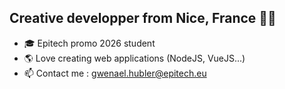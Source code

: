 ## Creative developper from Nice, France 🍷🥐
- 🎓 Epitech promo 2026 student
- 🌎 Love creating web applications (NodeJS, VueJS...)
- 📫 Contact me : gwenael.hubler@epitech.eu

<!--
**Neeptossss/Neeptossss** is a ✨ _special_ ✨ repository because its `README.md` (this file) appears on your GitHub profile.

Here are some ideas to get you started:

- 🔭 I’m currently working on ...
- 🌱 I’m currently learning ...
- 👯 I’m looking to collaborate on ...
- 🤔 I’m looking for help with ...
- 💬 Ask me about ...
- 📫 How to reach me: ...
- 😄 Pronouns: ...
- ⚡ Fun fact: ...
-->
